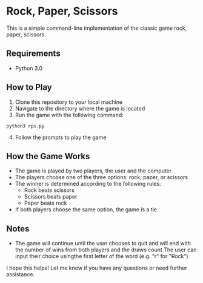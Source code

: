  # Rock, Paper, Scissors
This is a simple command-line implementation of the classic game rock, paper, scissors.


## Requirements

- Python 3.0


## How to Play
1. Clone this repository to your local machine
2. Navigate to the directory where the game is located
3. Run the game with the following command:

```
python3 rps.py
```

4. Follow the prompts to play the game



## How the Game Works
- The game is played by two players, the user and the computer
- The players choose one of the three options: rock, paper, or scissors
- The winner is determined according to the following rules:
  - Rock beats scissors
  - Scissors beats paper
  - Paper beats rock
- If both players choose the same option, the game is a tie


## Notes
- The game will continue until the user chooses to quit and will end with the number of wins from both players and the draws count
The user can input their choice usingthe first letter of the word (e.g. "r" for "Rock")




I hope this helps! Let me know if you have any questions or need further assistance.

